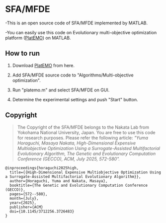 # SFA/MFDE

-This is an open source code of SFA/MFDE implemented by MATLAB.

-You can easily use this code on Evolutionary multi-objective optimization platform ([PlatEMO](https://github.com/BIMK/PlatEMO)) on MATLAB.

## How to run

  1. Download [PlatEMO](https://github.com/BIMK/PlatEMO/releases) from here.

  2. Add SFA/MFDE source code to "Algorithms/Multi-objective optimization".

  3. Run "platemo.m" and select SFA/MFDE on GUI.

  4. Determine the experimental settings and push "Start" button.

## Copyright
> The Copyright of the SFA/MFDE belongs to the Nakata Lab from Yokohama National University, Japan. You are free to use this code for research purposes. Please refer the following article: _"Yuma Horaguchi, Masaya Nakata, High-Dimensional Expensive Multiobjective Optimization Using a Surrogate-Assisted Multifactorial Evolutionary Algorithm, The Genetic and Evolutionary Computation Conference (GECCO), ACM, July 2025, 572-580"._

```
@inproceedings{horaguchi2025high,
  title={{High-Dimensional Expensive Multiobjective Optimization Using a Surrogate-Assisted Multifactorial Evolutionary Algorithm}},
  author={Horaguchi, Yuma and Nakata, Masaya},
  booktitle={The Genetic and Evolutionary Computation Conference (GECCO)},
  pages={572--580},
  month={July},
  year={2025},
  publisher={ACM}
  doi={10.1145/3712256.3726483}
}
```
